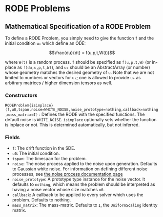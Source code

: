 # RODE Problems

## Mathematical Specification of a RODE Problem

To define a RODE Problem, you simply need to give the function ``f`` and the initial
condition ``u₀`` which define an ODE:

```math
\frac{du}{dt} = f(u,p,t,W(t))
```

where `W(t)` is a random process. `f` should be specified as `f(u,p,t,W)`
(or in-place as `f(du,u,p,t,W)`), and `u₀` should be an AbstractArray (or number)
whose geometry matches the desired geometry of `u`. Note that we are not limited
to numbers or vectors for `u₀`; one is allowed to provide `u₀` as arbitrary matrices
/ higher dimension tensors as well.

### Constructors

`RODEProblem{isinplace}(f,u0,tspan,noise=WHITE_NOISE,noise_prototype=nothing,callback=nothing,mass_matrix=I)` :
Defines the RODE with the specified functions. The default noise is `WHITE_NOISE`.
`isinplace` optionally sets whether the function is inplace or not. This is
determined automatically, but not inferred.

### Fields

* `f`: The drift function in the SDE.
* `u0`: The initial condition.
* `tspan`: The timespan for the problem.
* `noise`: The noise process applied to the noise upon generation. Defaults to
  Gaussian white noise. For information on defining different noise processes,
  see [the noise process documentation page](../../features/noise_process.html)
* `noise_prototype`: A prototype type instance for the noise vector. It defaults
  to `nothing`, which means the problem should be interpreted as having a noise
  vector whose size matches `u0`.
* `callback`: A callback to be applied to every solver which uses the problem.
  Defaults to nothing.
* `mass_matrix`: The mass-matrix. Defaults to `I`, the `UniformScaling` identity matrix.
